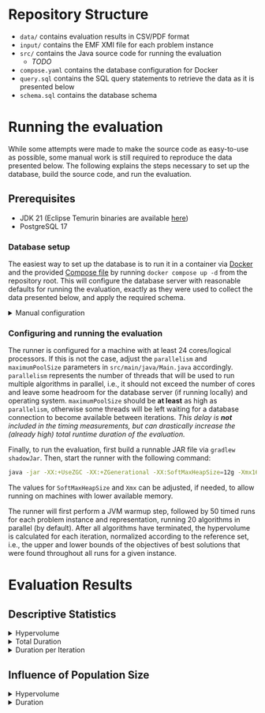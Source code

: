 # Repository Structure

- `data/` contains evaluation results in CSV/PDF format
- `input/` contains the EMF XMI file for each problem instance
- `src/` contains the Java source code for running the evaluation
  - _TODO_
- `compose.yaml` contains the database configuration for Docker
- `query.sql` contains the SQL query statements to retrieve the data as it is presented below
- `schema.sql` contains the database schema

# Running the evaluation

While some attempts were made to make the source code as easy-to-use as possible, some manual work is still required to reproduce the data presented below.
The following explains the steps necessary to set up the database, build the source code, and run the evaluation.

## Prerequisites
- JDK 21 (Eclipse Temurin binaries are available [here](https://adoptium.net/de/temurin/releases/?os=any&arch=any&version=21))
- PostgreSQL 17

### Database setup
The easiest way to set up the database is to run it in a container via [Docker](https://www.docker.com/) and the provided [Compose file](compose.yaml) by running `docker compose up -d` from the repository root.
This will configure the database server with reasonable defaults for running the evaluation, exactly as they were used to collect the data presented below, and apply the required schema.

<details>

<summary>Manual configuration</summary>

For manual configuration, the following config values are recommended:
```bash
# postgresql.conf

shared_buffers = 8GB
wal_level = minimal
max_wal_senders = 0
max_wal_size = 2GB
```
_The source code expects the database server to be available on localhost:5432 and the database to be named `postgres` with a user named `postgres` and password `postgres`.
If this is not the case, adjust these values in `src/main/java/Main.java` accordingly before proceeding with the build step._

Once the database server is set up, the database schema can be applied using the `schema.sql` file:
```bash
psql -U postgres -d postgres -f schema.sql
```
This will create three tables, along with relevant indices:
- `run` contains information about each run (the problem, instance, algorithm, configuration etc.)
- `stats` contains timing and quality information about each iteration of each run
- `solution` contains the objective and constraint values for each solution at each iteration of every run. _This will be by far the largest table. Ensure at least ~30GB of storage space are available to the database server to prevent issues._

Additionally, some functions and aggregates are created to simplify querying the data later on, as well as two views providing the (median) cumulative stats from the beginning to each iteration of every run.  

</details>

### Configuring and running the evaluation
The runner is configured for a machine with at least 24 cores/logical processors.
If this is not the case, adjust the `parallelism` and `maximumPoolSize` parameters in `src/main/java/Main.java` accordingly.
`parallelism` represents the number of threads that will be used to run multiple algorithms in parallel, i.e., it should not exceed the number of cores and leave some headroom for the database server (if running locally) and operating system.
`maximumPoolSize` should be **at least** as high as `parallelism`, otherwise some threads will be left waiting for a database connection to become available between iterations. _This delay is **not** included in the timing measurements, but can drastically increase the (already high) total runtime duration of the evaluation._

Finally, to run the evaluation, first build a runnable JAR file via `gradlew shadowJar`.
Then, start the runner with the following command:
```bash
java -jar -XX:+UseZGC -XX:+ZGenerational -XX:SoftMaxHeapSize=12g -Xmx16g build/libs/moea-evaluation-1.0-SNAPSHOT-all.jar
```
The values for `SoftMaxHeapSize` and `Xmx` can be adjusted, if needed, to allow running on machines with lower available memory. 

The runner will first perform a JVM warmup step, followed by 50 timed runs for each problem instance and representation, running 20 algorithms in parallel (by default).
After all algorithms have terminated, the hypervolume is calculated for each iteration, normalized according to the reference set, i.e., the upper and lower bounds of the objectives of best solutions that were found throughout all runs for a given instance. 


# Evaluation Results

## Descriptive Statistics

<details>

<summary>Hypervolume</summary>

**Table 1:** Full descriptive statistics for the hypervolume at termination [ [CSV](data/Stats_Hv.csv) | [PDF](data/Stats_Hv.pdf) ]

<table>
 <thead>
  <tr>
   <th style="text-align:left;">Problem</th>
   <th style="text-align:left;">Instance</th>
   <th style="text-align:left;">Repr</th>
   <th style="text-align:right;">Mean</th>
   <th style="text-align:right;">Med</th>
   <th style="text-align:right;">SD</th>
   <th style="text-align:right;">Var</th>
   <th style="text-align:right;">Min</th>
   <th style="text-align:right;">Max</th>
   <th style="text-align:right;">Skew</th>
   <th style="text-align:right;">Kurt</th>
   <th style="text-align:right;">MAD</th>
  </tr>
 </thead>
<tbody>
  <tr>
   <td style="text-align:left;" rowspan="10">CRA</td>
   <td style="text-align:left;" rowspan="2">A</td>
   <td style="text-align:left;">IntArray</td>
   <td style="text-align:right;">0.585</td>
   <td style="text-align:right;">0.587</td>
   <td style="text-align:right;">0.014</td>
   <td style="text-align:right;">0.000</td>
   <td style="text-align:right;">0.540</td>
   <td style="text-align:right;">0.610</td>
   <td style="text-align:right;">-0.628</td>
   <td style="text-align:right;">0.828</td>
   <td style="text-align:right;">0.012</td>
  </tr>
  <tr>
   <td style="text-align:left;">Model</td>
   <td style="text-align:right;">0.608</td>
   <td style="text-align:right;">0.610</td>
   <td style="text-align:right;">0.007</td>
   <td style="text-align:right;">0.000</td>
   <td style="text-align:right;">0.575</td>
   <td style="text-align:right;">0.610</td>
   <td style="text-align:right;">-3.569</td>
   <td style="text-align:right;">11.625</td>
   <td style="text-align:right;">0.000</td>
  </tr>
  <tr>
   <td style="text-align:left;" rowspan="2">B</td>
   <td style="text-align:left;">IntArray</td>
   <td style="text-align:right;">0.652</td>
   <td style="text-align:right;">0.657</td>
   <td style="text-align:right;">0.026</td>
   <td style="text-align:right;">0.001</td>
   <td style="text-align:right;">0.572</td>
   <td style="text-align:right;">0.695</td>
   <td style="text-align:right;">-0.854</td>
   <td style="text-align:right;">0.561</td>
   <td style="text-align:right;">0.022</td>
  </tr>
  <tr>
   <td style="text-align:left;">Model</td>
   <td style="text-align:right;">0.698</td>
   <td style="text-align:right;">0.701</td>
   <td style="text-align:right;">0.015</td>
   <td style="text-align:right;">0.000</td>
   <td style="text-align:right;">0.633</td>
   <td style="text-align:right;">0.720</td>
   <td style="text-align:right;">-1.768</td>
   <td style="text-align:right;">4.541</td>
   <td style="text-align:right;">0.011</td>
  </tr>
  <tr>
   <td style="text-align:left;" rowspan="2">C</td>
   <td style="text-align:left;">IntArray</td>
   <td style="text-align:right;">0.575</td>
   <td style="text-align:right;">0.582</td>
   <td style="text-align:right;">0.034</td>
   <td style="text-align:right;">0.001</td>
   <td style="text-align:right;">0.478</td>
   <td style="text-align:right;">0.645</td>
   <td style="text-align:right;">-0.653</td>
   <td style="text-align:right;">0.674</td>
   <td style="text-align:right;">0.025</td>
  </tr>
  <tr>
   <td style="text-align:left;">Model</td>
   <td style="text-align:right;">0.623</td>
   <td style="text-align:right;">0.617</td>
   <td style="text-align:right;">0.040</td>
   <td style="text-align:right;">0.002</td>
   <td style="text-align:right;">0.536</td>
   <td style="text-align:right;">0.727</td>
   <td style="text-align:right;">0.247</td>
   <td style="text-align:right;">0.255</td>
   <td style="text-align:right;">0.039</td>
  </tr>
  <tr>
   <td style="text-align:left;" rowspan="2">D</td>
   <td style="text-align:left;">IntArray</td>
   <td style="text-align:right;">0.434</td>
   <td style="text-align:right;">0.435</td>
   <td style="text-align:right;">0.046</td>
   <td style="text-align:right;">0.002</td>
   <td style="text-align:right;">0.324</td>
   <td style="text-align:right;">0.528</td>
   <td style="text-align:right;">-0.196</td>
   <td style="text-align:right;">-0.331</td>
   <td style="text-align:right;">0.048</td>
  </tr>
  <tr>
   <td style="text-align:left;">Model</td>
   <td style="text-align:right;">0.507</td>
   <td style="text-align:right;">0.510</td>
   <td style="text-align:right;">0.048</td>
   <td style="text-align:right;">0.002</td>
   <td style="text-align:right;">0.384</td>
   <td style="text-align:right;">0.584</td>
   <td style="text-align:right;">-0.579</td>
   <td style="text-align:right;">-0.179</td>
   <td style="text-align:right;">0.046</td>
  </tr>
  <tr>
   <td style="text-align:left;" rowspan="2">E</td>
   <td style="text-align:left;">IntArray</td>
   <td style="text-align:right;">0.405</td>
   <td style="text-align:right;">0.404</td>
   <td style="text-align:right;">0.049</td>
   <td style="text-align:right;">0.002</td>
   <td style="text-align:right;">0.289</td>
   <td style="text-align:right;">0.519</td>
   <td style="text-align:right;">-0.009</td>
   <td style="text-align:right;">-0.004</td>
   <td style="text-align:right;">0.043</td>
  </tr>
  <tr>
   <td style="text-align:left;">Model</td>
   <td style="text-align:right;">0.453</td>
   <td style="text-align:right;">0.458</td>
   <td style="text-align:right;">0.061</td>
   <td style="text-align:right;">0.004</td>
   <td style="text-align:right;">0.318</td>
   <td style="text-align:right;">0.582</td>
   <td style="text-align:right;">-0.136</td>
   <td style="text-align:right;">-0.529</td>
   <td style="text-align:right;">0.059</td>
  </tr>
  <tr>
   <td style="text-align:left;" rowspan="18">Knapsack</td>
   <td style="text-align:left;" rowspan="2">A</td>
   <td style="text-align:left;">IntArray</td>
   <td style="text-align:right;">0.509</td>
   <td style="text-align:right;">0.511</td>
   <td style="text-align:right;">0.054</td>
   <td style="text-align:right;">0.003</td>
   <td style="text-align:right;">0.363</td>
   <td style="text-align:right;">0.600</td>
   <td style="text-align:right;">-0.364</td>
   <td style="text-align:right;">-0.358</td>
   <td style="text-align:right;">0.054</td>
  </tr>
  <tr>
   <td style="text-align:left;">Model</td>
   <td style="text-align:right;">0.646</td>
   <td style="text-align:right;">0.656</td>
   <td style="text-align:right;">0.043</td>
   <td style="text-align:right;">0.002</td>
   <td style="text-align:right;">0.515</td>
   <td style="text-align:right;">0.722</td>
   <td style="text-align:right;">-1.094</td>
   <td style="text-align:right;">0.989</td>
   <td style="text-align:right;">0.036</td>
  </tr>
  <tr>
   <td style="text-align:left;" rowspan="2">B</td>
   <td style="text-align:left;">IntArray</td>
   <td style="text-align:right;">0.312</td>
   <td style="text-align:right;">0.308</td>
   <td style="text-align:right;">0.063</td>
   <td style="text-align:right;">0.004</td>
   <td style="text-align:right;">0.205</td>
   <td style="text-align:right;">0.440</td>
   <td style="text-align:right;">0.183</td>
   <td style="text-align:right;">-0.920</td>
   <td style="text-align:right;">0.070</td>
  </tr>
  <tr>
   <td style="text-align:left;">Model</td>
   <td style="text-align:right;">0.513</td>
   <td style="text-align:right;">0.528</td>
   <td style="text-align:right;">0.090</td>
   <td style="text-align:right;">0.008</td>
   <td style="text-align:right;">0.347</td>
   <td style="text-align:right;">0.668</td>
   <td style="text-align:right;">-0.424</td>
   <td style="text-align:right;">-1.108</td>
   <td style="text-align:right;">0.097</td>
  </tr>
  <tr>
   <td style="text-align:left;" rowspan="2">C</td>
   <td style="text-align:left;">IntArray</td>
   <td style="text-align:right;">0.360</td>
   <td style="text-align:right;">0.359</td>
   <td style="text-align:right;">0.088</td>
   <td style="text-align:right;">0.008</td>
   <td style="text-align:right;">0.130</td>
   <td style="text-align:right;">0.570</td>
   <td style="text-align:right;">-0.128</td>
   <td style="text-align:right;">-0.172</td>
   <td style="text-align:right;">0.096</td>
  </tr>
  <tr>
   <td style="text-align:left;">Model</td>
   <td style="text-align:right;">0.533</td>
   <td style="text-align:right;">0.537</td>
   <td style="text-align:right;">0.075</td>
   <td style="text-align:right;">0.006</td>
   <td style="text-align:right;">0.344</td>
   <td style="text-align:right;">0.758</td>
   <td style="text-align:right;">0.162</td>
   <td style="text-align:right;">0.568</td>
   <td style="text-align:right;">0.070</td>
  </tr>
  <tr>
   <td style="text-align:left;" rowspan="2">D</td>
   <td style="text-align:left;">IntArray</td>
   <td style="text-align:right;">0.390</td>
   <td style="text-align:right;">0.390</td>
   <td style="text-align:right;">0.022</td>
   <td style="text-align:right;">0.000</td>
   <td style="text-align:right;">0.322</td>
   <td style="text-align:right;">0.442</td>
   <td style="text-align:right;">-0.252</td>
   <td style="text-align:right;">0.856</td>
   <td style="text-align:right;">0.018</td>
  </tr>
  <tr>
   <td style="text-align:left;">Model</td>
   <td style="text-align:right;">0.446</td>
   <td style="text-align:right;">0.447</td>
   <td style="text-align:right;">0.018</td>
   <td style="text-align:right;">0.000</td>
   <td style="text-align:right;">0.402</td>
   <td style="text-align:right;">0.481</td>
   <td style="text-align:right;">-0.322</td>
   <td style="text-align:right;">-0.534</td>
   <td style="text-align:right;">0.021</td>
  </tr>
  <tr>
   <td style="text-align:left;" rowspan="2">E</td>
   <td style="text-align:left;">IntArray</td>
   <td style="text-align:right;">0.299</td>
   <td style="text-align:right;">0.301</td>
   <td style="text-align:right;">0.015</td>
   <td style="text-align:right;">0.000</td>
   <td style="text-align:right;">0.272</td>
   <td style="text-align:right;">0.330</td>
   <td style="text-align:right;">0.110</td>
   <td style="text-align:right;">-0.582</td>
   <td style="text-align:right;">0.014</td>
  </tr>
  <tr>
   <td style="text-align:left;">Model</td>
   <td style="text-align:right;">0.417</td>
   <td style="text-align:right;">0.419</td>
   <td style="text-align:right;">0.011</td>
   <td style="text-align:right;">0.000</td>
   <td style="text-align:right;">0.395</td>
   <td style="text-align:right;">0.442</td>
   <td style="text-align:right;">0.126</td>
   <td style="text-align:right;">-0.387</td>
   <td style="text-align:right;">0.009</td>
  </tr>
  <tr>
   <td style="text-align:left;" rowspan="2">F</td>
   <td style="text-align:left;">IntArray</td>
   <td style="text-align:right;">0.203</td>
   <td style="text-align:right;">0.203</td>
   <td style="text-align:right;">0.010</td>
   <td style="text-align:right;">0.000</td>
   <td style="text-align:right;">0.188</td>
   <td style="text-align:right;">0.232</td>
   <td style="text-align:right;">0.696</td>
   <td style="text-align:right;">-0.040</td>
   <td style="text-align:right;">0.010</td>
  </tr>
  <tr>
   <td style="text-align:left;">Model</td>
   <td style="text-align:right;">0.375</td>
   <td style="text-align:right;">0.375</td>
   <td style="text-align:right;">0.011</td>
   <td style="text-align:right;">0.000</td>
   <td style="text-align:right;">0.350</td>
   <td style="text-align:right;">0.397</td>
   <td style="text-align:right;">-0.068</td>
   <td style="text-align:right;">-0.285</td>
   <td style="text-align:right;">0.010</td>
  </tr>
  <tr>
   <td style="text-align:left;" rowspan="2">G</td>
   <td style="text-align:left;">IntArray</td>
   <td style="text-align:right;">0.096</td>
   <td style="text-align:right;">0.096</td>
   <td style="text-align:right;">0.006</td>
   <td style="text-align:right;">0.000</td>
   <td style="text-align:right;">0.076</td>
   <td style="text-align:right;">0.107</td>
   <td style="text-align:right;">-0.731</td>
   <td style="text-align:right;">1.414</td>
   <td style="text-align:right;">0.005</td>
  </tr>
  <tr>
   <td style="text-align:left;">Model</td>
   <td style="text-align:right;">0.133</td>
   <td style="text-align:right;">0.133</td>
   <td style="text-align:right;">0.005</td>
   <td style="text-align:right;">0.000</td>
   <td style="text-align:right;">0.124</td>
   <td style="text-align:right;">0.144</td>
   <td style="text-align:right;">0.137</td>
   <td style="text-align:right;">-0.705</td>
   <td style="text-align:right;">0.005</td>
  </tr>
  <tr>
   <td style="text-align:left;" rowspan="2">H</td>
   <td style="text-align:left;">IntArray</td>
   <td style="text-align:right;">0.077</td>
   <td style="text-align:right;">0.077</td>
   <td style="text-align:right;">0.004</td>
   <td style="text-align:right;">0.000</td>
   <td style="text-align:right;">0.067</td>
   <td style="text-align:right;">0.083</td>
   <td style="text-align:right;">-0.717</td>
   <td style="text-align:right;">0.255</td>
   <td style="text-align:right;">0.003</td>
  </tr>
  <tr>
   <td style="text-align:left;">Model</td>
   <td style="text-align:right;">0.128</td>
   <td style="text-align:right;">0.128</td>
   <td style="text-align:right;">0.003</td>
   <td style="text-align:right;">0.000</td>
   <td style="text-align:right;">0.119</td>
   <td style="text-align:right;">0.135</td>
   <td style="text-align:right;">-0.162</td>
   <td style="text-align:right;">0.831</td>
   <td style="text-align:right;">0.003</td>
  </tr>
  <tr>
   <td style="text-align:left;" rowspan="2">I</td>
   <td style="text-align:left;">IntArray</td>
   <td style="text-align:right;">0.067</td>
   <td style="text-align:right;">0.066</td>
   <td style="text-align:right;">0.003</td>
   <td style="text-align:right;">0.000</td>
   <td style="text-align:right;">0.061</td>
   <td style="text-align:right;">0.073</td>
   <td style="text-align:right;">0.086</td>
   <td style="text-align:right;">-0.771</td>
   <td style="text-align:right;">0.003</td>
  </tr>
  <tr>
   <td style="text-align:left;">Model</td>
   <td style="text-align:right;">0.124</td>
   <td style="text-align:right;">0.124</td>
   <td style="text-align:right;">0.003</td>
   <td style="text-align:right;">0.000</td>
   <td style="text-align:right;">0.117</td>
   <td style="text-align:right;">0.133</td>
   <td style="text-align:right;">0.288</td>
   <td style="text-align:right;">-0.051</td>
   <td style="text-align:right;">0.004</td>
  </tr>
</tbody>
</table>

</details>


<details>

<summary>Total Duration</summary>

**Table 2:** Full descriptive statistics for the total duration in milliseconds [ [CSV](data/Stats_Dur_Total.csv) | [PDF](data/Stats_Dur_Total.pdf) ]

<table>
 <thead>
  <tr>
   <th style="text-align:left;">Problem</th>
   <th style="text-align:left;">Instance</th>
   <th style="text-align:left;">Repr</th>
   <th style="text-align:right;">Mead</th>
   <th style="text-align:right;">Med</th>
   <th style="text-align:right;">SD</th>
   <th style="text-align:right;">Var</th>
   <th style="text-align:right;">Min</th>
   <th style="text-align:right;">Max</th>
   <th style="text-align:right;">Skew</th>
   <th style="text-align:right;">Kurt</th>
   <th style="text-align:right;">MAD</th>
  </tr>
 </thead>
<tbody>
  <tr>
   <td style="text-align:left;" rowspan="10">CRA</td>
   <td style="text-align:left;" rowspan="2">A</td>
   <td style="text-align:left;">IntArray</td>
   <td style="text-align:right;">63.561</td>
   <td style="text-align:right;">64.104</td>
   <td style="text-align:right;">20.022</td>
   <td style="text-align:right;">4.008930e+02</td>
   <td style="text-align:right;">25.512</td>
   <td style="text-align:right;">106.856</td>
   <td style="text-align:right;">0.132</td>
   <td style="text-align:right;">-0.561</td>
   <td style="text-align:right;">20.729</td>
  </tr>
  <tr>
   <td style="text-align:left;">Model</td>
   <td style="text-align:right;">93.326</td>
   <td style="text-align:right;">90.834</td>
   <td style="text-align:right;">14.274</td>
   <td style="text-align:right;">2.037380e+02</td>
   <td style="text-align:right;">63.812</td>
   <td style="text-align:right;">135.697</td>
   <td style="text-align:right;">0.401</td>
   <td style="text-align:right;">0.031</td>
   <td style="text-align:right;">14.609</td>
  </tr>
  <tr>
   <td style="text-align:left;" rowspan="2">B</td>
   <td style="text-align:left;">IntArray</td>
   <td style="text-align:right;">153.389</td>
   <td style="text-align:right;">156.517</td>
   <td style="text-align:right;">29.983</td>
   <td style="text-align:right;">8.989990e+02</td>
   <td style="text-align:right;">79.064</td>
   <td style="text-align:right;">229.502</td>
   <td style="text-align:right;">-0.009</td>
   <td style="text-align:right;">-0.079</td>
   <td style="text-align:right;">29.577</td>
  </tr>
  <tr>
   <td style="text-align:left;">Model</td>
   <td style="text-align:right;">485.504</td>
   <td style="text-align:right;">470.921</td>
   <td style="text-align:right;">109.302</td>
   <td style="text-align:right;">1.194693e+04</td>
   <td style="text-align:right;">240.850</td>
   <td style="text-align:right;">720.141</td>
   <td style="text-align:right;">0.128</td>
   <td style="text-align:right;">-0.788</td>
   <td style="text-align:right;">118.152</td>
  </tr>
  <tr>
   <td style="text-align:left;" rowspan="2">C</td>
   <td style="text-align:left;">IntArray</td>
   <td style="text-align:right;">879.421</td>
   <td style="text-align:right;">878.202</td>
   <td style="text-align:right;">164.983</td>
   <td style="text-align:right;">2.721929e+04</td>
   <td style="text-align:right;">582.002</td>
   <td style="text-align:right;">1210.641</td>
   <td style="text-align:right;">0.063</td>
   <td style="text-align:right;">-0.699</td>
   <td style="text-align:right;">170.409</td>
  </tr>
  <tr>
   <td style="text-align:left;">Model</td>
   <td style="text-align:right;">2929.430</td>
   <td style="text-align:right;">2761.405</td>
   <td style="text-align:right;">753.066</td>
   <td style="text-align:right;">5.671085e+05</td>
   <td style="text-align:right;">1635.813</td>
   <td style="text-align:right;">5117.966</td>
   <td style="text-align:right;">0.838</td>
   <td style="text-align:right;">0.392</td>
   <td style="text-align:right;">630.628</td>
  </tr>
  <tr>
   <td style="text-align:left;" rowspan="2">D</td>
   <td style="text-align:left;">IntArray</td>
   <td style="text-align:right;">12941.304</td>
   <td style="text-align:right;">12645.129</td>
   <td style="text-align:right;">2364.791</td>
   <td style="text-align:right;">5.592238e+06</td>
   <td style="text-align:right;">8390.451</td>
   <td style="text-align:right;">17976.413</td>
   <td style="text-align:right;">0.346</td>
   <td style="text-align:right;">-0.634</td>
   <td style="text-align:right;">2134.847</td>
  </tr>
  <tr>
   <td style="text-align:left;">Model</td>
   <td style="text-align:right;">25295.192</td>
   <td style="text-align:right;">24494.663</td>
   <td style="text-align:right;">5207.906</td>
   <td style="text-align:right;">2.712229e+07</td>
   <td style="text-align:right;">14672.592</td>
   <td style="text-align:right;">37649.470</td>
   <td style="text-align:right;">0.431</td>
   <td style="text-align:right;">-0.122</td>
   <td style="text-align:right;">5075.495</td>
  </tr>
  <tr>
   <td style="text-align:left;" rowspan="2">E</td>
   <td style="text-align:left;">IntArray</td>
   <td style="text-align:right;">90197.480</td>
   <td style="text-align:right;">91826.843</td>
   <td style="text-align:right;">15175.717</td>
   <td style="text-align:right;">2.303024e+08</td>
   <td style="text-align:right;">60443.891</td>
   <td style="text-align:right;">121553.844</td>
   <td style="text-align:right;">-0.013</td>
   <td style="text-align:right;">-0.948</td>
   <td style="text-align:right;">17330.381</td>
  </tr>
  <tr>
   <td style="text-align:left;">Model</td>
   <td style="text-align:right;">106187.238</td>
   <td style="text-align:right;">109471.200</td>
   <td style="text-align:right;">24709.949</td>
   <td style="text-align:right;">6.105816e+08</td>
   <td style="text-align:right;">65414.218</td>
   <td style="text-align:right;">160803.482</td>
   <td style="text-align:right;">0.062</td>
   <td style="text-align:right;">-0.844</td>
   <td style="text-align:right;">24095.914</td>
  </tr>
  <tr>
   <td style="text-align:left;" rowspan="18">Knapsack</td>
   <td style="text-align:left;" rowspan="2">A</td>
   <td style="text-align:left;">IntArray</td>
   <td style="text-align:right;">1079.042</td>
   <td style="text-align:right;">1075.504</td>
   <td style="text-align:right;">161.868</td>
   <td style="text-align:right;">2.620127e+04</td>
   <td style="text-align:right;">769.858</td>
   <td style="text-align:right;">1382.437</td>
   <td style="text-align:right;">0.204</td>
   <td style="text-align:right;">-0.959</td>
   <td style="text-align:right;">172.647</td>
  </tr>
  <tr>
   <td style="text-align:left;">Model</td>
   <td style="text-align:right;">53600.301</td>
   <td style="text-align:right;">54470.898</td>
   <td style="text-align:right;">6180.768</td>
   <td style="text-align:right;">3.820189e+07</td>
   <td style="text-align:right;">31559.307</td>
   <td style="text-align:right;">65199.158</td>
   <td style="text-align:right;">-1.201</td>
   <td style="text-align:right;">2.623</td>
   <td style="text-align:right;">4454.872</td>
  </tr>
  <tr>
   <td style="text-align:left;" rowspan="2">B</td>
   <td style="text-align:left;">IntArray</td>
   <td style="text-align:right;">3210.247</td>
   <td style="text-align:right;">3220.463</td>
   <td style="text-align:right;">397.013</td>
   <td style="text-align:right;">1.576195e+05</td>
   <td style="text-align:right;">2391.919</td>
   <td style="text-align:right;">4149.151</td>
   <td style="text-align:right;">0.196</td>
   <td style="text-align:right;">-0.422</td>
   <td style="text-align:right;">403.031</td>
  </tr>
  <tr>
   <td style="text-align:left;">Model</td>
   <td style="text-align:right;">215792.003</td>
   <td style="text-align:right;">218768.048</td>
   <td style="text-align:right;">30706.482</td>
   <td style="text-align:right;">9.428881e+08</td>
   <td style="text-align:right;">153301.000</td>
   <td style="text-align:right;">276872.087</td>
   <td style="text-align:right;">-0.116</td>
   <td style="text-align:right;">-0.953</td>
   <td style="text-align:right;">32559.089</td>
  </tr>
  <tr>
   <td style="text-align:left;" rowspan="2">C</td>
   <td style="text-align:left;">IntArray</td>
   <td style="text-align:right;">6493.482</td>
   <td style="text-align:right;">6535.075</td>
   <td style="text-align:right;">689.937</td>
   <td style="text-align:right;">4.760129e+05</td>
   <td style="text-align:right;">4464.823</td>
   <td style="text-align:right;">7666.709</td>
   <td style="text-align:right;">-0.454</td>
   <td style="text-align:right;">-0.183</td>
   <td style="text-align:right;">825.193</td>
  </tr>
  <tr>
   <td style="text-align:left;">Model</td>
   <td style="text-align:right;">435273.985</td>
   <td style="text-align:right;">440797.537</td>
   <td style="text-align:right;">41843.822</td>
   <td style="text-align:right;">1.750905e+09</td>
   <td style="text-align:right;">339216.687</td>
   <td style="text-align:right;">553692.971</td>
   <td style="text-align:right;">0.130</td>
   <td style="text-align:right;">0.456</td>
   <td style="text-align:right;">36419.095</td>
  </tr>
  <tr>
   <td style="text-align:left;" rowspan="2">D</td>
   <td style="text-align:left;">IntArray</td>
   <td style="text-align:right;">4172.780</td>
   <td style="text-align:right;">4205.138</td>
   <td style="text-align:right;">697.683</td>
   <td style="text-align:right;">4.867621e+05</td>
   <td style="text-align:right;">2474.958</td>
   <td style="text-align:right;">5384.623</td>
   <td style="text-align:right;">-0.037</td>
   <td style="text-align:right;">-0.754</td>
   <td style="text-align:right;">766.969</td>
  </tr>
  <tr>
   <td style="text-align:left;">Model</td>
   <td style="text-align:right;">70701.128</td>
   <td style="text-align:right;">69867.706</td>
   <td style="text-align:right;">12375.553</td>
   <td style="text-align:right;">1.531543e+08</td>
   <td style="text-align:right;">43218.266</td>
   <td style="text-align:right;">92057.025</td>
   <td style="text-align:right;">-0.066</td>
   <td style="text-align:right;">-0.890</td>
   <td style="text-align:right;">13228.866</td>
  </tr>
  <tr>
   <td style="text-align:left;" rowspan="2">E</td>
   <td style="text-align:left;">IntArray</td>
   <td style="text-align:right;">9577.562</td>
   <td style="text-align:right;">9378.702</td>
   <td style="text-align:right;">1360.233</td>
   <td style="text-align:right;">1.850234e+06</td>
   <td style="text-align:right;">6856.536</td>
   <td style="text-align:right;">13247.451</td>
   <td style="text-align:right;">0.369</td>
   <td style="text-align:right;">-0.316</td>
   <td style="text-align:right;">1301.779</td>
  </tr>
  <tr>
   <td style="text-align:left;">Model</td>
   <td style="text-align:right;">236912.647</td>
   <td style="text-align:right;">236576.420</td>
   <td style="text-align:right;">20460.815</td>
   <td style="text-align:right;">4.186450e+08</td>
   <td style="text-align:right;">186020.568</td>
   <td style="text-align:right;">288099.389</td>
   <td style="text-align:right;">-0.001</td>
   <td style="text-align:right;">0.180</td>
   <td style="text-align:right;">20608.483</td>
  </tr>
  <tr>
   <td style="text-align:left;" rowspan="2">F</td>
   <td style="text-align:left;">IntArray</td>
   <td style="text-align:right;">18141.916</td>
   <td style="text-align:right;">17856.719</td>
   <td style="text-align:right;">1689.847</td>
   <td style="text-align:right;">2.855584e+06</td>
   <td style="text-align:right;">15413.138</td>
   <td style="text-align:right;">23276.047</td>
   <td style="text-align:right;">0.969</td>
   <td style="text-align:right;">0.779</td>
   <td style="text-align:right;">1694.468</td>
  </tr>
  <tr>
   <td style="text-align:left;">Model</td>
   <td style="text-align:right;">614118.755</td>
   <td style="text-align:right;">617177.219</td>
   <td style="text-align:right;">39248.089</td>
   <td style="text-align:right;">1.540413e+09</td>
   <td style="text-align:right;">541938.215</td>
   <td style="text-align:right;">727491.986</td>
   <td style="text-align:right;">0.298</td>
   <td style="text-align:right;">-0.309</td>
   <td style="text-align:right;">46312.628</td>
  </tr>
  <tr>
   <td style="text-align:left;" rowspan="2">G</td>
   <td style="text-align:left;">IntArray</td>
   <td style="text-align:right;">6682.920</td>
   <td style="text-align:right;">6585.628</td>
   <td style="text-align:right;">1369.217</td>
   <td style="text-align:right;">1.874756e+06</td>
   <td style="text-align:right;">4202.909</td>
   <td style="text-align:right;">10439.122</td>
   <td style="text-align:right;">0.293</td>
   <td style="text-align:right;">-0.573</td>
   <td style="text-align:right;">1569.362</td>
  </tr>
  <tr>
   <td style="text-align:left;">Model</td>
   <td style="text-align:right;">77310.456</td>
   <td style="text-align:right;">78467.483</td>
   <td style="text-align:right;">10151.034</td>
   <td style="text-align:right;">1.030435e+08</td>
   <td style="text-align:right;">52309.126</td>
   <td style="text-align:right;">92200.470</td>
   <td style="text-align:right;">-0.869</td>
   <td style="text-align:right;">0.084</td>
   <td style="text-align:right;">9604.418</td>
  </tr>
  <tr>
   <td style="text-align:left;" rowspan="2">H</td>
   <td style="text-align:left;">IntArray</td>
   <td style="text-align:right;">15956.375</td>
   <td style="text-align:right;">15796.814</td>
   <td style="text-align:right;">2050.762</td>
   <td style="text-align:right;">4.205624e+06</td>
   <td style="text-align:right;">10711.438</td>
   <td style="text-align:right;">20570.998</td>
   <td style="text-align:right;">-0.163</td>
   <td style="text-align:right;">-0.093</td>
   <td style="text-align:right;">2229.537</td>
  </tr>
  <tr>
   <td style="text-align:left;">Model</td>
   <td style="text-align:right;">342762.680</td>
   <td style="text-align:right;">354599.370</td>
   <td style="text-align:right;">38408.673</td>
   <td style="text-align:right;">1.475226e+09</td>
   <td style="text-align:right;">235620.337</td>
   <td style="text-align:right;">395426.326</td>
   <td style="text-align:right;">-1.094</td>
   <td style="text-align:right;">0.486</td>
   <td style="text-align:right;">30489.632</td>
  </tr>
  <tr>
   <td style="text-align:left;" rowspan="2">I</td>
   <td style="text-align:left;">IntArray</td>
   <td style="text-align:right;">30998.297</td>
   <td style="text-align:right;">30831.150</td>
   <td style="text-align:right;">2979.541</td>
   <td style="text-align:right;">8.877666e+06</td>
   <td style="text-align:right;">25622.660</td>
   <td style="text-align:right;">36154.315</td>
   <td style="text-align:right;">-0.057</td>
   <td style="text-align:right;">-1.039</td>
   <td style="text-align:right;">3410.880</td>
  </tr>
  <tr>
   <td style="text-align:left;">Model</td>
   <td style="text-align:right;">785973.643</td>
   <td style="text-align:right;">832321.589</td>
   <td style="text-align:right;">124146.143</td>
   <td style="text-align:right;">1.541226e+10</td>
   <td style="text-align:right;">522825.830</td>
   <td style="text-align:right;">956328.109</td>
   <td style="text-align:right;">-0.935</td>
   <td style="text-align:right;">-0.454</td>
   <td style="text-align:right;">87577.011</td>
  </tr>
</tbody>
</table>

</details>


<details>

<summary>Duration per Iteration</summary>

**Table 3:** Full descriptive statistics for the average duration per iteration in milliseconds [ [CSV](data/Stats_Dur_PerIt.csv) | [PDF](data/Stats_Dur_PerIt.pdf) ]

<table>
 <thead>
  <tr>
   <th style="text-align:left;">Problem</th>
   <th style="text-align:left;">Instance</th>
   <th style="text-align:left;">Repr</th>
   <th style="text-align:right;">Mean</th>
   <th style="text-align:right;">Med</th>
   <th style="text-align:right;">SD</th>
   <th style="text-align:right;">Var</th>
   <th style="text-align:right;">Min</th>
   <th style="text-align:right;">Max</th>
   <th style="text-align:right;">Skew</th>
   <th style="text-align:right;">Kurt</th>
   <th style="text-align:right;">MAD</th>
  </tr>
 </thead>
<tbody>
  <tr>
   <td style="text-align:left;" rowspan="10">CRA</td>
   <td style="text-align:left;" rowspan="2">A</td>
   <td style="text-align:left;">IntArray</td>
   <td style="text-align:right;">0.691</td>
   <td style="text-align:right;">0.751</td>
   <td style="text-align:right;">0.157</td>
   <td style="text-align:right;">0.025</td>
   <td style="text-align:right;">0.330</td>
   <td style="text-align:right;">0.890</td>
   <td style="text-align:right;">-0.924</td>
   <td style="text-align:right;">-0.405</td>
   <td style="text-align:right;">0.109</td>
  </tr>
  <tr>
   <td style="text-align:left;">Model</td>
   <td style="text-align:right;">1.158</td>
   <td style="text-align:right;">1.165</td>
   <td style="text-align:right;">0.099</td>
   <td style="text-align:right;">0.010</td>
   <td style="text-align:right;">0.872</td>
   <td style="text-align:right;">1.318</td>
   <td style="text-align:right;">-0.765</td>
   <td style="text-align:right;">0.096</td>
   <td style="text-align:right;">0.104</td>
  </tr>
  <tr>
   <td style="text-align:left;" rowspan="2">B</td>
   <td style="text-align:left;">IntArray</td>
   <td style="text-align:right;">0.871</td>
   <td style="text-align:right;">0.876</td>
   <td style="text-align:right;">0.077</td>
   <td style="text-align:right;">0.006</td>
   <td style="text-align:right;">0.739</td>
   <td style="text-align:right;">1.081</td>
   <td style="text-align:right;">0.362</td>
   <td style="text-align:right;">-0.290</td>
   <td style="text-align:right;">0.086</td>
  </tr>
  <tr>
   <td style="text-align:left;">Model</td>
   <td style="text-align:right;">3.054</td>
   <td style="text-align:right;">3.130</td>
   <td style="text-align:right;">0.367</td>
   <td style="text-align:right;">0.135</td>
   <td style="text-align:right;">2.211</td>
   <td style="text-align:right;">3.527</td>
   <td style="text-align:right;">-0.455</td>
   <td style="text-align:right;">-1.029</td>
   <td style="text-align:right;">0.408</td>
  </tr>
  <tr>
   <td style="text-align:left;" rowspan="2">C</td>
   <td style="text-align:left;">IntArray</td>
   <td style="text-align:right;">3.093</td>
   <td style="text-align:right;">3.099</td>
   <td style="text-align:right;">0.130</td>
   <td style="text-align:right;">0.017</td>
   <td style="text-align:right;">2.840</td>
   <td style="text-align:right;">3.496</td>
   <td style="text-align:right;">0.566</td>
   <td style="text-align:right;">0.669</td>
   <td style="text-align:right;">0.123</td>
  </tr>
  <tr>
   <td style="text-align:left;">Model</td>
   <td style="text-align:right;">10.197</td>
   <td style="text-align:right;">10.490</td>
   <td style="text-align:right;">0.995</td>
   <td style="text-align:right;">0.989</td>
   <td style="text-align:right;">7.081</td>
   <td style="text-align:right;">11.851</td>
   <td style="text-align:right;">-1.201</td>
   <td style="text-align:right;">1.332</td>
   <td style="text-align:right;">0.580</td>
  </tr>
  <tr>
   <td style="text-align:left;" rowspan="2">D</td>
   <td style="text-align:left;">IntArray</td>
   <td style="text-align:right;">31.716</td>
   <td style="text-align:right;">32.710</td>
   <td style="text-align:right;">2.405</td>
   <td style="text-align:right;">5.784</td>
   <td style="text-align:right;">25.415</td>
   <td style="text-align:right;">35.688</td>
   <td style="text-align:right;">-0.902</td>
   <td style="text-align:right;">0.076</td>
   <td style="text-align:right;">1.694</td>
  </tr>
  <tr>
   <td style="text-align:left;">Model</td>
   <td style="text-align:right;">49.124</td>
   <td style="text-align:right;">48.320</td>
   <td style="text-align:right;">2.908</td>
   <td style="text-align:right;">8.455</td>
   <td style="text-align:right;">43.681</td>
   <td style="text-align:right;">57.074</td>
   <td style="text-align:right;">0.890</td>
   <td style="text-align:right;">0.741</td>
   <td style="text-align:right;">1.871</td>
  </tr>
  <tr>
   <td style="text-align:left;" rowspan="2">E</td>
   <td style="text-align:left;">IntArray</td>
   <td style="text-align:right;">155.512</td>
   <td style="text-align:right;">157.176</td>
   <td style="text-align:right;">10.408</td>
   <td style="text-align:right;">108.323</td>
   <td style="text-align:right;">120.712</td>
   <td style="text-align:right;">174.508</td>
   <td style="text-align:right;">-0.938</td>
   <td style="text-align:right;">0.975</td>
   <td style="text-align:right;">7.704</td>
  </tr>
  <tr>
   <td style="text-align:left;">Model</td>
   <td style="text-align:right;">144.699</td>
   <td style="text-align:right;">153.154</td>
   <td style="text-align:right;">21.413</td>
   <td style="text-align:right;">458.535</td>
   <td style="text-align:right;">82.182</td>
   <td style="text-align:right;">170.610</td>
   <td style="text-align:right;">-1.501</td>
   <td style="text-align:right;">1.343</td>
   <td style="text-align:right;">11.455</td>
  </tr>
  <tr>
   <td style="text-align:left;" rowspan="18">Knapsack</td>
   <td style="text-align:left;" rowspan="2">A</td>
   <td style="text-align:left;">IntArray</td>
   <td style="text-align:right;">2.511</td>
   <td style="text-align:right;">2.509</td>
   <td style="text-align:right;">0.205</td>
   <td style="text-align:right;">0.042</td>
   <td style="text-align:right;">2.168</td>
   <td style="text-align:right;">2.957</td>
   <td style="text-align:right;">0.288</td>
   <td style="text-align:right;">-1.022</td>
   <td style="text-align:right;">0.263</td>
  </tr>
  <tr>
   <td style="text-align:left;">Model</td>
   <td style="text-align:right;">130.231</td>
   <td style="text-align:right;">133.913</td>
   <td style="text-align:right;">8.756</td>
   <td style="text-align:right;">76.667</td>
   <td style="text-align:right;">105.198</td>
   <td style="text-align:right;">142.130</td>
   <td style="text-align:right;">-1.514</td>
   <td style="text-align:right;">0.976</td>
   <td style="text-align:right;">1.204</td>
  </tr>
  <tr>
   <td style="text-align:left;" rowspan="2">B</td>
   <td style="text-align:left;">IntArray</td>
   <td style="text-align:right;">5.795</td>
   <td style="text-align:right;">5.783</td>
   <td style="text-align:right;">0.296</td>
   <td style="text-align:right;">0.087</td>
   <td style="text-align:right;">5.310</td>
   <td style="text-align:right;">6.460</td>
   <td style="text-align:right;">0.219</td>
   <td style="text-align:right;">-0.647</td>
   <td style="text-align:right;">0.313</td>
  </tr>
  <tr>
   <td style="text-align:left;">Model</td>
   <td style="text-align:right;">367.184</td>
   <td style="text-align:right;">370.277</td>
   <td style="text-align:right;">9.516</td>
   <td style="text-align:right;">90.560</td>
   <td style="text-align:right;">335.451</td>
   <td style="text-align:right;">381.971</td>
   <td style="text-align:right;">-1.285</td>
   <td style="text-align:right;">1.085</td>
   <td style="text-align:right;">4.900</td>
  </tr>
  <tr>
   <td style="text-align:left;" rowspan="2">C</td>
   <td style="text-align:left;">IntArray</td>
   <td style="text-align:right;">10.474</td>
   <td style="text-align:right;">10.489</td>
   <td style="text-align:right;">0.259</td>
   <td style="text-align:right;">0.067</td>
   <td style="text-align:right;">9.887</td>
   <td style="text-align:right;">10.939</td>
   <td style="text-align:right;">-0.096</td>
   <td style="text-align:right;">-0.712</td>
   <td style="text-align:right;">0.283</td>
  </tr>
  <tr>
   <td style="text-align:left;">Model</td>
   <td style="text-align:right;">705.312</td>
   <td style="text-align:right;">712.532</td>
   <td style="text-align:right;">18.970</td>
   <td style="text-align:right;">359.859</td>
   <td style="text-align:right;">658.377</td>
   <td style="text-align:right;">729.689</td>
   <td style="text-align:right;">-1.082</td>
   <td style="text-align:right;">-0.192</td>
   <td style="text-align:right;">9.025</td>
  </tr>
  <tr>
   <td style="text-align:left;" rowspan="2">D</td>
   <td style="text-align:left;">IntArray</td>
   <td style="text-align:right;">8.134</td>
   <td style="text-align:right;">8.123</td>
   <td style="text-align:right;">0.160</td>
   <td style="text-align:right;">0.026</td>
   <td style="text-align:right;">7.875</td>
   <td style="text-align:right;">8.494</td>
   <td style="text-align:right;">0.351</td>
   <td style="text-align:right;">-0.763</td>
   <td style="text-align:right;">0.169</td>
  </tr>
  <tr>
   <td style="text-align:left;">Model</td>
   <td style="text-align:right;">177.730</td>
   <td style="text-align:right;">186.723</td>
   <td style="text-align:right;">18.778</td>
   <td style="text-align:right;">352.616</td>
   <td style="text-align:right;">116.957</td>
   <td style="text-align:right;">191.909</td>
   <td style="text-align:right;">-1.813</td>
   <td style="text-align:right;">2.124</td>
   <td style="text-align:right;">2.341</td>
  </tr>
  <tr>
   <td style="text-align:left;" rowspan="2">E</td>
   <td style="text-align:left;">IntArray</td>
   <td style="text-align:right;">15.160</td>
   <td style="text-align:right;">15.026</td>
   <td style="text-align:right;">0.410</td>
   <td style="text-align:right;">0.168</td>
   <td style="text-align:right;">14.608</td>
   <td style="text-align:right;">16.177</td>
   <td style="text-align:right;">1.156</td>
   <td style="text-align:right;">-0.008</td>
   <td style="text-align:right;">0.171</td>
  </tr>
  <tr>
   <td style="text-align:left;">Model</td>
   <td style="text-align:right;">462.654</td>
   <td style="text-align:right;">470.522</td>
   <td style="text-align:right;">18.875</td>
   <td style="text-align:right;">356.282</td>
   <td style="text-align:right;">412.462</td>
   <td style="text-align:right;">485.959</td>
   <td style="text-align:right;">-1.515</td>
   <td style="text-align:right;">1.009</td>
   <td style="text-align:right;">5.921</td>
  </tr>
  <tr>
   <td style="text-align:left;" rowspan="2">F</td>
   <td style="text-align:left;">IntArray</td>
   <td style="text-align:right;">24.124</td>
   <td style="text-align:right;">24.067</td>
   <td style="text-align:right;">0.760</td>
   <td style="text-align:right;">0.577</td>
   <td style="text-align:right;">22.419</td>
   <td style="text-align:right;">27.542</td>
   <td style="text-align:right;">1.389</td>
   <td style="text-align:right;">6.434</td>
   <td style="text-align:right;">0.458</td>
  </tr>
  <tr>
   <td style="text-align:left;">Model</td>
   <td style="text-align:right;">873.366</td>
   <td style="text-align:right;">886.382</td>
   <td style="text-align:right;">35.406</td>
   <td style="text-align:right;">1253.620</td>
   <td style="text-align:right;">801.348</td>
   <td style="text-align:right;">912.788</td>
   <td style="text-align:right;">-1.247</td>
   <td style="text-align:right;">-0.156</td>
   <td style="text-align:right;">13.411</td>
  </tr>
  <tr>
   <td style="text-align:left;" rowspan="2">G</td>
   <td style="text-align:left;">IntArray</td>
   <td style="text-align:right;">16.039</td>
   <td style="text-align:right;">15.987</td>
   <td style="text-align:right;">0.336</td>
   <td style="text-align:right;">0.113</td>
   <td style="text-align:right;">15.454</td>
   <td style="text-align:right;">17.022</td>
   <td style="text-align:right;">0.608</td>
   <td style="text-align:right;">0.115</td>
   <td style="text-align:right;">0.319</td>
  </tr>
  <tr>
   <td style="text-align:left;">Model</td>
   <td style="text-align:right;">227.502</td>
   <td style="text-align:right;">238.314</td>
   <td style="text-align:right;">22.879</td>
   <td style="text-align:right;">523.460</td>
   <td style="text-align:right;">164.738</td>
   <td style="text-align:right;">246.047</td>
   <td style="text-align:right;">-1.743</td>
   <td style="text-align:right;">1.626</td>
   <td style="text-align:right;">5.749</td>
  </tr>
  <tr>
   <td style="text-align:left;" rowspan="2">H</td>
   <td style="text-align:left;">IntArray</td>
   <td style="text-align:right;">25.000</td>
   <td style="text-align:right;">25.580</td>
   <td style="text-align:right;">1.327</td>
   <td style="text-align:right;">1.760</td>
   <td style="text-align:right;">21.509</td>
   <td style="text-align:right;">26.427</td>
   <td style="text-align:right;">-1.097</td>
   <td style="text-align:right;">-0.009</td>
   <td style="text-align:right;">0.772</td>
  </tr>
  <tr>
   <td style="text-align:left;">Model</td>
   <td style="text-align:right;">563.557</td>
   <td style="text-align:right;">586.801</td>
   <td style="text-align:right;">48.692</td>
   <td style="text-align:right;">2370.874</td>
   <td style="text-align:right;">442.064</td>
   <td style="text-align:right;">604.761</td>
   <td style="text-align:right;">-1.507</td>
   <td style="text-align:right;">0.469</td>
   <td style="text-align:right;">3.937</td>
  </tr>
  <tr>
   <td style="text-align:left;" rowspan="2">I</td>
   <td style="text-align:left;">IntArray</td>
   <td style="text-align:right;">37.674</td>
   <td style="text-align:right;">38.046</td>
   <td style="text-align:right;">1.158</td>
   <td style="text-align:right;">1.340</td>
   <td style="text-align:right;">32.916</td>
   <td style="text-align:right;">39.374</td>
   <td style="text-align:right;">-2.217</td>
   <td style="text-align:right;">6.011</td>
   <td style="text-align:right;">0.688</td>
  </tr>
  <tr>
   <td style="text-align:left;">Model</td>
   <td style="text-align:right;">990.428</td>
   <td style="text-align:right;">1049.208</td>
   <td style="text-align:right;">125.525</td>
   <td style="text-align:right;">15756.530</td>
   <td style="text-align:right;">678.848</td>
   <td style="text-align:right;">1077.255</td>
   <td style="text-align:right;">-1.519</td>
   <td style="text-align:right;">0.470</td>
   <td style="text-align:right;">10.415</td>
  </tr>
</tbody>
</table>

</details>


## Influence of Population Size

<details>

<summary>Hypervolume</summary>

**Table 4:** Hypervolume ratio between population sizes for the knapsack problem [ [CSV](data/PopSize_Hv.csv) | [PDF](data/PopSize_Hv.pdf) ]

<table>
 <thead>
  <tr>
   <th style="text-align: left;" colspan="3"></th>
   <th style="text-align: center;" colspan="2">50%</th>
   <th style="text-align: center;" colspan="2">20%</th>
   <th style="text-align: center;" colspan="2">10%</th>
  </tr>
  <tr>
   <th style="text-align:left;">Instance</th>
   <th style="text-align:left;">Repr</th>
   <th style="text-align:right;">Ref</th>
   <th style="text-align:right;">Cmp</th>
   <th style="text-align:right;">Ratio</th>
   <th style="text-align:right;">Cmp</th>
   <th style="text-align:right;">Ratio</th>
   <th style="text-align:right;">Cmp</th>
   <th style="text-align:right;">Ratio</th>
  </tr>
 </thead>
<tbody>
  <tr>
   <td style="text-align:left;" rowspan="2">A</td>
   <td style="text-align:left;">IntArray</td>
   <td style="text-align:right;">0.511</td>
   <td style="text-align:right;">0.412</td>
   <td style="text-align:right;">0.807</td>
   <td style="text-align:right;">0.124</td>
   <td style="text-align:right;">0.242</td>
   <td style="text-align:right;">0.000</td>
   <td style="text-align:right;">0.000</td>
  </tr>
  <tr>
   <td style="text-align:left;">Model</td>
   <td style="text-align:right;">0.656</td>
   <td style="text-align:right;">0.587</td>
   <td style="text-align:right;">0.894</td>
   <td style="text-align:right;">0.374</td>
   <td style="text-align:right;">0.570</td>
   <td style="text-align:right;">0.185</td>
   <td style="text-align:right;">0.281</td>
  </tr>
  <tr>
   <td style="text-align:left;" rowspan="2">B</td>
   <td style="text-align:left;">IntArray</td>
   <td style="text-align:right;">0.308</td>
   <td style="text-align:right;">0.171</td>
   <td style="text-align:right;">0.556</td>
   <td style="text-align:right;">0.000</td>
   <td style="text-align:right;">0.000</td>
   <td style="text-align:right;">0.000</td>
   <td style="text-align:right;">0.000</td>
  </tr>
  <tr>
   <td style="text-align:left;">Model</td>
   <td style="text-align:right;">0.528</td>
   <td style="text-align:right;">0.277</td>
   <td style="text-align:right;">0.526</td>
   <td style="text-align:right;">0.159</td>
   <td style="text-align:right;">0.302</td>
   <td style="text-align:right;">0.062</td>
   <td style="text-align:right;">0.117</td>
  </tr>
  <tr>
   <td style="text-align:left;" rowspan="2">C</td>
   <td style="text-align:left;">IntArray</td>
   <td style="text-align:right;">0.359</td>
   <td style="text-align:right;">0.115</td>
   <td style="text-align:right;">0.319</td>
   <td style="text-align:right;">0.000</td>
   <td style="text-align:right;">0.000</td>
   <td style="text-align:right;">0.000</td>
   <td style="text-align:right;">0.000</td>
  </tr>
  <tr>
   <td style="text-align:left;">Model</td>
   <td style="text-align:right;">0.537</td>
   <td style="text-align:right;">0.360</td>
   <td style="text-align:right;">0.670</td>
   <td style="text-align:right;">0.169</td>
   <td style="text-align:right;">0.315</td>
   <td style="text-align:right;">0.026</td>
   <td style="text-align:right;">0.049</td>
  </tr>
  <tr>
   <td style="text-align:left;" rowspan="2">D</td>
   <td style="text-align:left;">IntArray</td>
   <td style="text-align:right;">0.390</td>
   <td style="text-align:right;">0.313</td>
   <td style="text-align:right;">0.804</td>
   <td style="text-align:right;">0.244</td>
   <td style="text-align:right;">0.627</td>
   <td style="text-align:right;">0.202</td>
   <td style="text-align:right;">0.518</td>
  </tr>
  <tr>
   <td style="text-align:left;">Model</td>
   <td style="text-align:right;">0.447</td>
   <td style="text-align:right;">0.391</td>
   <td style="text-align:right;">0.875</td>
   <td style="text-align:right;">0.343</td>
   <td style="text-align:right;">0.767</td>
   <td style="text-align:right;">0.313</td>
   <td style="text-align:right;">0.701</td>
  </tr>
  <tr>
   <td style="text-align:left;" rowspan="2">E</td>
   <td style="text-align:left;">IntArray</td>
   <td style="text-align:right;">0.301</td>
   <td style="text-align:right;">0.244</td>
   <td style="text-align:right;">0.813</td>
   <td style="text-align:right;">0.197</td>
   <td style="text-align:right;">0.657</td>
   <td style="text-align:right;">0.168</td>
   <td style="text-align:right;">0.559</td>
  </tr>
  <tr>
   <td style="text-align:left;">Model</td>
   <td style="text-align:right;">0.419</td>
   <td style="text-align:right;">0.386</td>
   <td style="text-align:right;">0.922</td>
   <td style="text-align:right;">0.353</td>
   <td style="text-align:right;">0.843</td>
   <td style="text-align:right;">0.324</td>
   <td style="text-align:right;">0.773</td>
  </tr>
  <tr>
   <td style="text-align:left;" rowspan="2">F</td>
   <td style="text-align:left;">IntArray</td>
   <td style="text-align:right;">0.203</td>
   <td style="text-align:right;">0.157</td>
   <td style="text-align:right;">0.777</td>
   <td style="text-align:right;">0.122</td>
   <td style="text-align:right;">0.600</td>
   <td style="text-align:right;">0.097</td>
   <td style="text-align:right;">0.476</td>
  </tr>
  <tr>
   <td style="text-align:left;">Model</td>
   <td style="text-align:right;">0.375</td>
   <td style="text-align:right;">0.343</td>
   <td style="text-align:right;">0.916</td>
   <td style="text-align:right;">0.308</td>
   <td style="text-align:right;">0.821</td>
   <td style="text-align:right;">0.282</td>
   <td style="text-align:right;">0.753</td>
  </tr>
  <tr>
   <td style="text-align:left;" rowspan="2">G</td>
   <td style="text-align:left;">IntArray</td>
   <td style="text-align:right;">0.096</td>
   <td style="text-align:right;">0.083</td>
   <td style="text-align:right;">0.860</td>
   <td style="text-align:right;">0.065</td>
   <td style="text-align:right;">0.672</td>
   <td style="text-align:right;">0.054</td>
   <td style="text-align:right;">0.557</td>
  </tr>
  <tr>
   <td style="text-align:left;">Model</td>
   <td style="text-align:right;">0.133</td>
   <td style="text-align:right;">0.119</td>
   <td style="text-align:right;">0.900</td>
   <td style="text-align:right;">0.104</td>
   <td style="text-align:right;">0.782</td>
   <td style="text-align:right;">0.089</td>
   <td style="text-align:right;">0.668</td>
  </tr>
  <tr>
   <td style="text-align:left;" rowspan="2">H</td>
   <td style="text-align:left;">IntArray</td>
   <td style="text-align:right;">0.077</td>
   <td style="text-align:right;">0.067</td>
   <td style="text-align:right;">0.869</td>
   <td style="text-align:right;">0.055</td>
   <td style="text-align:right;">0.709</td>
   <td style="text-align:right;">0.045</td>
   <td style="text-align:right;">0.579</td>
  </tr>
  <tr>
   <td style="text-align:left;">Model</td>
   <td style="text-align:right;">0.128</td>
   <td style="text-align:right;">0.118</td>
   <td style="text-align:right;">0.918</td>
   <td style="text-align:right;">0.104</td>
   <td style="text-align:right;">0.808</td>
   <td style="text-align:right;">0.092</td>
   <td style="text-align:right;">0.718</td>
  </tr>
  <tr>
   <td style="text-align:left;" rowspan="2">I</td>
   <td style="text-align:left;">IntArray</td>
   <td style="text-align:right;">0.066</td>
   <td style="text-align:right;">0.059</td>
   <td style="text-align:right;">0.894</td>
   <td style="text-align:right;">0.049</td>
   <td style="text-align:right;">0.738</td>
   <td style="text-align:right;">0.040</td>
   <td style="text-align:right;">0.608</td>
  </tr>
  <tr>
   <td style="text-align:left;">Model</td>
   <td style="text-align:right;">0.124</td>
   <td style="text-align:right;">0.115</td>
   <td style="text-align:right;">0.927</td>
   <td style="text-align:right;">0.102</td>
   <td style="text-align:right;">0.826</td>
   <td style="text-align:right;">0.092</td>
   <td style="text-align:right;">0.740</td>
  </tr>
</tbody>
</table>

</details>


<details>

<summary>Duration</summary>

**Table 5:** Millisecond duration ratio between population sizes for the knapsack problem [ [CSV](data/PopSize_Dur.csv) | [PDF](data/PopSize_Dur.pdf) ]

<table>
 <thead>
  <tr>
   <th style="text-align: left;" colspan="3"></th>
   <th style="text-align: center;" colspan="2">50%</th>
   <th style="text-align: center;" colspan="2">20%</th>
   <th style="text-align: center;" colspan="2">10%</th>
  </tr>
  <tr>
   <th style="text-align:left;">Instance</th>
   <th style="text-align:left;">Repr</th>
   <th style="text-align:right;">Ref</th>
   <th style="text-align:right;">Cmp</th>
   <th style="text-align:right;">Ratio</th>
   <th style="text-align:right;">Cmp</th>
   <th style="text-align:right;">Ratio</th>
   <th style="text-align:right;">Cmp</th>
   <th style="text-align:right;">Ratio</th>
  </tr>
 </thead>
<tbody>
  <tr>
   <td style="text-align:left;" rowspan="2">A</td>
   <td style="text-align:left;">IntArray</td>
   <td style="text-align:right;">1075.504</td>
   <td style="text-align:right;">335.406</td>
   <td style="text-align:right;">0.312</td>
   <td style="text-align:right;">148.851</td>
   <td style="text-align:right;">0.138</td>
   <td style="text-align:right;">63.357</td>
   <td style="text-align:right;">0.059</td>
  </tr>
  <tr>
   <td style="text-align:left;">Model</td>
   <td style="text-align:right;">54470.898</td>
   <td style="text-align:right;">33331.024</td>
   <td style="text-align:right;">0.612</td>
   <td style="text-align:right;">11612.936</td>
   <td style="text-align:right;">0.213</td>
   <td style="text-align:right;">4441.444</td>
   <td style="text-align:right;">0.082</td>
  </tr>
  <tr>
   <td style="text-align:left;" rowspan="2">B</td>
   <td style="text-align:left;">IntArray</td>
   <td style="text-align:right;">3220.463</td>
   <td style="text-align:right;">1093.218</td>
   <td style="text-align:right;">0.339</td>
   <td style="text-align:right;">304.991</td>
   <td style="text-align:right;">0.095</td>
   <td style="text-align:right;">140.783</td>
   <td style="text-align:right;">0.044</td>
  </tr>
  <tr>
   <td style="text-align:left;">Model</td>
   <td style="text-align:right;">218768.048</td>
   <td style="text-align:right;">103778.011</td>
   <td style="text-align:right;">0.474</td>
   <td style="text-align:right;">41755.355</td>
   <td style="text-align:right;">0.191</td>
   <td style="text-align:right;">16881.808</td>
   <td style="text-align:right;">0.077</td>
  </tr>
  <tr>
   <td style="text-align:left;" rowspan="2">C</td>
   <td style="text-align:left;">IntArray</td>
   <td style="text-align:right;">6535.075</td>
   <td style="text-align:right;">2258.960</td>
   <td style="text-align:right;">0.346</td>
   <td style="text-align:right;">451.063</td>
   <td style="text-align:right;">0.069</td>
   <td style="text-align:right;">287.314</td>
   <td style="text-align:right;">0.044</td>
  </tr>
  <tr>
   <td style="text-align:left;">Model</td>
   <td style="text-align:right;">440797.537</td>
   <td style="text-align:right;">233299.670</td>
   <td style="text-align:right;">0.529</td>
   <td style="text-align:right;">86434.798</td>
   <td style="text-align:right;">0.196</td>
   <td style="text-align:right;">39293.718</td>
   <td style="text-align:right;">0.089</td>
  </tr>
  <tr>
   <td style="text-align:left;" rowspan="2">D</td>
   <td style="text-align:left;">IntArray</td>
   <td style="text-align:right;">4205.138</td>
   <td style="text-align:right;">1174.168</td>
   <td style="text-align:right;">0.279</td>
   <td style="text-align:right;">187.304</td>
   <td style="text-align:right;">0.045</td>
   <td style="text-align:right;">68.450</td>
   <td style="text-align:right;">0.016</td>
  </tr>
  <tr>
   <td style="text-align:left;">Model</td>
   <td style="text-align:right;">69867.706</td>
   <td style="text-align:right;">34493.888</td>
   <td style="text-align:right;">0.494</td>
   <td style="text-align:right;">12751.938</td>
   <td style="text-align:right;">0.183</td>
   <td style="text-align:right;">6217.588</td>
   <td style="text-align:right;">0.089</td>
  </tr>
  <tr>
   <td style="text-align:left;" rowspan="2">E</td>
   <td style="text-align:left;">IntArray</td>
   <td style="text-align:right;">9378.702</td>
   <td style="text-align:right;">2508.885</td>
   <td style="text-align:right;">0.268</td>
   <td style="text-align:right;">539.137</td>
   <td style="text-align:right;">0.057</td>
   <td style="text-align:right;">293.450</td>
   <td style="text-align:right;">0.031</td>
  </tr>
  <tr>
   <td style="text-align:left;">Model</td>
   <td style="text-align:right;">236576.420</td>
   <td style="text-align:right;">135069.748</td>
   <td style="text-align:right;">0.571</td>
   <td style="text-align:right;">55456.571</td>
   <td style="text-align:right;">0.234</td>
   <td style="text-align:right;">26513.293</td>
   <td style="text-align:right;">0.112</td>
  </tr>
  <tr>
   <td style="text-align:left;" rowspan="2">F</td>
   <td style="text-align:left;">IntArray</td>
   <td style="text-align:right;">17856.719</td>
   <td style="text-align:right;">5263.803</td>
   <td style="text-align:right;">0.295</td>
   <td style="text-align:right;">1335.095</td>
   <td style="text-align:right;">0.075</td>
   <td style="text-align:right;">633.265</td>
   <td style="text-align:right;">0.035</td>
  </tr>
  <tr>
   <td style="text-align:left;">Model</td>
   <td style="text-align:right;">617177.219</td>
   <td style="text-align:right;">350845.682</td>
   <td style="text-align:right;">0.568</td>
   <td style="text-align:right;">139282.419</td>
   <td style="text-align:right;">0.226</td>
   <td style="text-align:right;">70203.353</td>
   <td style="text-align:right;">0.114</td>
  </tr>
  <tr>
   <td style="text-align:left;" rowspan="2">G</td>
   <td style="text-align:left;">IntArray</td>
   <td style="text-align:right;">6585.628</td>
   <td style="text-align:right;">1846.864</td>
   <td style="text-align:right;">0.280</td>
   <td style="text-align:right;">395.159</td>
   <td style="text-align:right;">0.060</td>
   <td style="text-align:right;">110.670</td>
   <td style="text-align:right;">0.017</td>
  </tr>
  <tr>
   <td style="text-align:left;">Model</td>
   <td style="text-align:right;">78467.483</td>
   <td style="text-align:right;">43503.523</td>
   <td style="text-align:right;">0.554</td>
   <td style="text-align:right;">17151.149</td>
   <td style="text-align:right;">0.219</td>
   <td style="text-align:right;">7634.321</td>
   <td style="text-align:right;">0.097</td>
  </tr>
  <tr>
   <td style="text-align:left;" rowspan="2">H</td>
   <td style="text-align:left;">IntArray</td>
   <td style="text-align:right;">15796.814</td>
   <td style="text-align:right;">4899.069</td>
   <td style="text-align:right;">0.310</td>
   <td style="text-align:right;">1040.127</td>
   <td style="text-align:right;">0.066</td>
   <td style="text-align:right;">332.421</td>
   <td style="text-align:right;">0.021</td>
  </tr>
  <tr>
   <td style="text-align:left;">Model</td>
   <td style="text-align:right;">354599.370</td>
   <td style="text-align:right;">189800.590</td>
   <td style="text-align:right;">0.535</td>
   <td style="text-align:right;">73550.367</td>
   <td style="text-align:right;">0.207</td>
   <td style="text-align:right;">35002.265</td>
   <td style="text-align:right;">0.099</td>
  </tr>
  <tr>
   <td style="text-align:left;" rowspan="2">I</td>
   <td style="text-align:left;">IntArray</td>
   <td style="text-align:right;">30831.150</td>
   <td style="text-align:right;">9441.259</td>
   <td style="text-align:right;">0.306</td>
   <td style="text-align:right;">2084.313</td>
   <td style="text-align:right;">0.068</td>
   <td style="text-align:right;">794.106</td>
   <td style="text-align:right;">0.026</td>
  </tr>
  <tr>
   <td style="text-align:left;">Model</td>
   <td style="text-align:right;">832321.589</td>
   <td style="text-align:right;">472604.589</td>
   <td style="text-align:right;">0.568</td>
   <td style="text-align:right;">174486.022</td>
   <td style="text-align:right;">0.210</td>
   <td style="text-align:right;">80790.500</td>
   <td style="text-align:right;">0.097</td>
  </tr>
</tbody>
</table>

</details>
